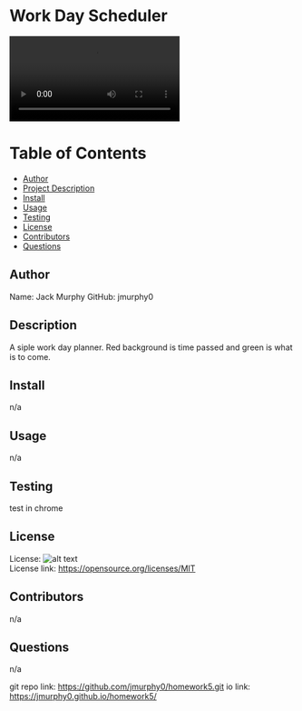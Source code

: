 # Work Day Scheduler

![alt text](assets/hmwk5.mov)

# Table of Contents

- [Author](##Author)
- [Project Description](##Description)
- [Install](##Install)
- [Usage](##Usage)
- [Testing](##Testing)
- [License](##License)
- [Contributors](##Contributors)
- [Questions](##Questions)

## Author

Name: Jack Murphy
GitHub: jmurphy0

## Description

A siple work day planner. Red background is time passed and green is what is to come.

## Install

n/a

## Usage

n/a

## Testing

test in chrome

## License

License: ![alt text](https://img.shields.io/badge/License-MIT-yellow.svg)  
 License link: https://opensource.org/licenses/MIT

## Contributors

n/a

## Questions

n/a

git repo link: https://github.com/jmurphy0/homework5.git
io link: https://jmurphy0.github.io/homework5/
